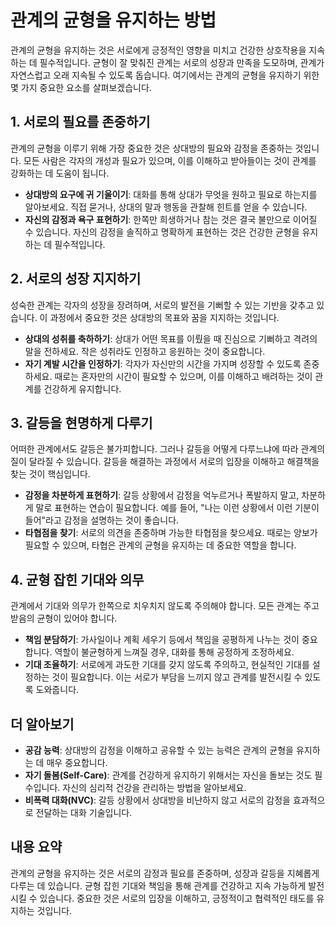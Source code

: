 # 관계의 균형을 유지하는 방법

관계의 균형을 유지하는 것은 서로에게 긍정적인 영향을 미치고 건강한 상호작용을 지속하는 데 필수적입니다. 균형이 잘 맞춰진 관계는 서로의 성장과 만족을 도모하며, 관계가 자연스럽고 오래 지속될 수 있도록 돕습니다. 여기에서는 관계의 균형을 유지하기 위한 몇 가지 중요한 요소를 살펴보겠습니다.

## 1. 서로의 필요를 존중하기

관계의 균형을 이루기 위해 가장 중요한 것은 상대방의 필요와 감정을 존중하는 것입니다. 모든 사람은 각자의 개성과 필요가 있으며, 이를 이해하고 받아들이는 것이 관계를 강화하는 데 도움이 됩니다.

- **상대방의 요구에 귀 기울이기**: 대화를 통해 상대가 무엇을 원하고 필요로 하는지를 알아보세요. 직접 묻거나, 상대의 말과 행동을 관찰해 힌트를 얻을 수 있습니다.
- **자신의 감정과 욕구 표현하기**: 한쪽만 희생하거나 참는 것은 결국 불만으로 이어질 수 있습니다. 자신의 감정을 솔직하고 명확하게 표현하는 것은 건강한 균형을 유지하는 데 필수적입니다.

## 2. 서로의 성장 지지하기

성숙한 관계는 각자의 성장을 장려하며, 서로의 발전을 기뻐할 수 있는 기반을 갖추고 있습니다. 이 과정에서 중요한 것은 상대방의 목표와 꿈을 지지하는 것입니다.

- **상대의 성취를 축하하기**: 상대가 어떤 목표를 이뤘을 때 진심으로 기뻐하고 격려의 말을 전하세요. 작은 성취라도 인정하고 응원하는 것이 중요합니다.
- **자기 계발 시간을 인정하기**: 각자가 자신만의 시간을 가지며 성장할 수 있도록 존중하세요. 때로는 혼자만의 시간이 필요할 수 있으며, 이를 이해하고 배려하는 것이 관계를 건강하게 유지합니다.

## 3. 갈등을 현명하게 다루기

어떠한 관계에서도 갈등은 불가피합니다. 그러나 갈등을 어떻게 다루느냐에 따라 관계의 질이 달라질 수 있습니다. 갈등을 해결하는 과정에서 서로의 입장을 이해하고 해결책을 찾는 것이 핵심입니다.

- **감정을 차분하게 표현하기**: 갈등 상황에서 감정을 억누르거나 폭발하지 말고, 차분하게 말로 표현하는 연습이 필요합니다. 예를 들어, "나는 이런 상황에서 이런 기분이 들어"라고 감정을 설명하는 것이 좋습니다.
- **타협점을 찾기**: 서로의 의견을 존중하며 가능한 타협점을 찾으세요. 때로는 양보가 필요할 수 있으며, 타협은 관계의 균형을 유지하는 데 중요한 역할을 합니다.

## 4. 균형 잡힌 기대와 의무

관계에서 기대와 의무가 한쪽으로 치우치지 않도록 주의해야 합니다. 모든 관계는 주고받음의 균형이 있어야 합니다.

- **책임 분담하기**: 가사일이나 계획 세우기 등에서 책임을 공평하게 나누는 것이 중요합니다. 역할이 불균형하게 느껴질 경우, 대화를 통해 공정하게 조정하세요.
- **기대 조율하기**: 서로에게 과도한 기대를 갖지 않도록 주의하고, 현실적인 기대를 설정하는 것이 필요합니다. 이는 서로가 부담을 느끼지 않고 관계를 발전시킬 수 있도록 도와줍니다.

## 더 알아보기

- **공감 능력**: 상대방의 감정을 이해하고 공유할 수 있는 능력은 관계의 균형을 유지하는 데 매우 중요합니다.
- **자기 돌봄(Self-Care)**: 관계를 건강하게 유지하기 위해서는 자신을 돌보는 것도 필수입니다. 자신의 심리적 건강을 관리하는 방법을 알아보세요.
- **비폭력 대화(NVC)**: 갈등 상황에서 상대방을 비난하지 않고 서로의 감정을 효과적으로 전달하는 대화 기술입니다.

## 내용 요약

관계의 균형을 유지하는 것은 서로의 감정과 필요를 존중하며, 성장과 갈등을 지혜롭게 다루는 데 있습니다. 균형 잡힌 기대와 책임을 통해 관계를 건강하고 지속 가능하게 발전시킬 수 있습니다. 중요한 것은 서로의 입장을 이해하고, 긍정적이고 협력적인 태도를 유지하는 것입니다.